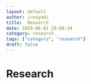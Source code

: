 ```yaml
---
layout: default
author: irosyadi
title:  Research
date: 2020-06-01 20:09:34
category: research
tags: ["category", "research"]
draft: false
---
```


# Research


